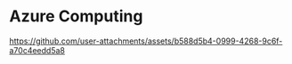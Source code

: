 # Azure Computing



https://github.com/user-attachments/assets/b588d5b4-0999-4268-9c6f-a70c4eedd5a8

